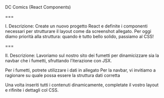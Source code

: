 DC Comics (React Components)

===

I.
Descrizione:
Create un nuovo progetto React e definite i componenti necessari per strutturare il layout come da screenshot allegato.
Per oggi diamo priorità alla struttura: quando è tutto bello solido, passiamo al CSS!

===

II.
Descrizione:
Lavoriamo sul nostro sito dei fumetti per dinamicizzare sia la navbar che i fumetti, sfruttando l’iterazione con JSX. 

Per i fumetti, potrete utilizzare i dati in allegato
Per la navbar, vi invitiamo  a ragionare su quale possa essere la struttura dati corretta

Una volta inseriti tutti i contenuti dinamicamente, completate il vostro layout e rifinite i dettagli col CSS.